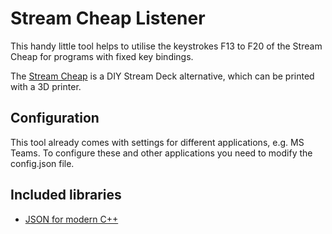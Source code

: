 # Stream Cheap Listener

This handy little tool helps to utilise the keystrokes F13 to F20 of the Stream Cheap for programs with fixed key bindings.

The [Stream Cheap](https://www.partsnotincluded.com/diy-stream-deck-mini-macro-keyboard/) is a DIY Stream Deck alternative, which can be printed with a 3D printer.

## Configuration

This tool already comes with settings for different applications, e.g. MS Teams. To configure these and other applications you need to modify the config.json file.

## Included libraries

- [JSON for modern C++](https://json.nlohmann.me/)
